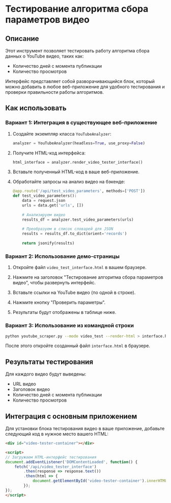 # Тестирование алгоритма сбора параметров видео

## Описание

Этот инструмент позволяет тестировать работу алгоритма сбора данных о YouTube видео, таких как:
- Количество дней с момента публикации
- Количество просмотров

Интерфейс представляет собой разворачивающийся блок, который можно добавить в любое веб-приложение для удобного тестирования и проверки правильности работы алгоритмов.

## Как использовать

### Вариант 1: Интеграция в существующее веб-приложение

1. Создайте экземпляр класса `YouTubeAnalyzer`:
   ```python
   analyzer = YouTubeAnalyzer(headless=True, use_proxy=False)
   ```

2. Получите HTML-код интерфейса:
   ```python
   html_interface = analyzer.render_video_tester_interface()
   ```

3. Вставьте полученный HTML-код в ваше веб-приложение.

4. Обработайте запросы на анализ видео на бэкенде:
   ```python
   @app.route('/api/test_video_parameters', methods=['POST'])
   def test_video_parameters():
       data = request.json
       urls = data.get('urls', [])
       
       # Анализируем видео
       results_df = analyzer.test_video_parameters(urls)
       
       # Преобразуем в список словарей для JSON
       results = results_df.to_dict(orient='records')
       
       return jsonify(results)
   ```

### Вариант 2: Использование демо-страницы

1. Откройте файл `video_test_interface.html` в вашем браузере.

2. Нажмите на заголовок "Тестирование алгоритма сбора параметров видео", чтобы развернуть интерфейс.

3. Вставьте ссылки на YouTube видео (по одной в строке).

4. Нажмите кнопку "Проверить параметры".

5. Результаты будут отображены в таблице ниже.

### Вариант 3: Использование из командной строки

```bash
python youtube_scraper.py --mode video_test --render-html > interface.html
```

После этого откройте созданный файл `interface.html` в браузере.

## Результаты тестирования

Для каждого видео будут выведены:
- URL видео
- Заголовок видео
- Количество дней с момента публикации
- Количество просмотров

## Интеграция с основным приложением

Для установки блока тестирования видео в ваше приложение, добавьте следующий код в нужное место вашего HTML:

```html
<div id="video-tester-container"></div>

<script>
// Загружаем HTML-интерфейс тестирования
document.addEventListener('DOMContentLoaded', function() {
    fetch('/api/video_tester_interface')
        .then(response => response.text())
        .then(html => {
            document.getElementById('video-tester-container').innerHTML = html;
        });
});
</script>
``` 